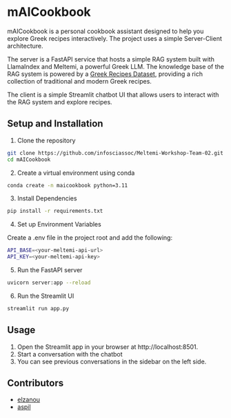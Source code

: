 # mAICookbook

mAICookbook is a personal cookbook assistant designed to help you explore Greek recipes interactively. 
The project uses a simple Server-Client architecture.

The server is a FastAPI service that hosts a simple RAG system built with LlamaIndex and Meltemi,
a powerful Greek LLM. The knowledge base of the RAG system is powered by a 
[Greek Recipes Dataset](https://huggingface.co/datasets/Depie/Recipes_Greek), 
providing a rich collection of traditional and modern Greek recipes.

The client is a simple Streamlit chatbot UI that allows users to interact with the RAG system and explore recipes. 
## Setup and Installation

1. Clone the repository
```bash
git clone https://github.com/infosciassoc/Meltemi-Workshop-Team-02.git
cd mAICookbook
```
2. Create a virtual environment using conda
```bash
conda create -n maicookbook python=3.11
```
3. Install Dependencies
```bash
pip install -r requirements.txt
```
4. Set up Environment Variables

Create a .env file in the project root and add the following:
```bash
API_BASE=<your-meltemi-api-url>
API_KEY=<your-meltemi-api-key>
```

5. Run the FastAPI server
```bash
uvicorn server:app --reload
```
6. Run the Streamlit UI
```bash
streamlit run app.py
```

## Usage
1. Open the Streamlit app in your browser at http://localhost:8501.
2. Start a conversation with the chatbot
3. You can see previous conversations in the sidebar on the left side.

## Contributors

- [elzanou](https://github.com/elzanou)
- [aspil](https://github.com/aspil)
